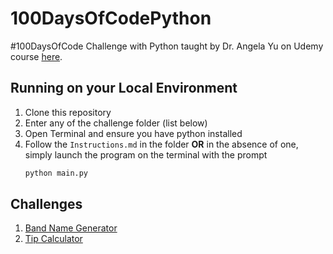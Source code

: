 # 100DaysOfCodePython

#100DaysOfCode Challenge with Python taught by Dr. Angela Yu on Udemy course [here](https://udemy.com/course/100-days-of-code/learn/lecture/29481408#overview).

## Running on your Local Environment

1. Clone this repository
2. Enter any of the challenge folder (list below)
3. Open Terminal and ensure you have python installed
4. Follow the `Instructions.md` in the folder
   <b>OR</b>
   in the absence of one, simply launch the program on the terminal with the prompt
   ```py
   python main.py
   ```

## Challenges

1. [Band Name Generator](https://github.com/bcha92/100DaysOfCodePython/tree/main/001_Band_Name_Generator)
2. [Tip Calculator](https://github.com/bcha92/100DaysOfCodePython/tree/main/002_Tip_Calculator)
